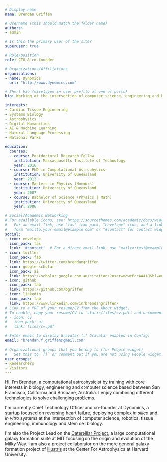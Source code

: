 ```yaml
---
# Display name
name: Brendan Griffen

# Username (this should match the folder name)
authors:
- admin

# Is this the primary user of the site?
superuser: true

# Role/position
role: CTO & co-founder

# Organizations/Affiliations
organizations:
- name: Dynomics
  url: "http://www.dynomics.com"

# Short bio (displayed in user profile at end of posts)
bio: Working at the intersection of computer science, engineering and biology.

interests:
- Cardiac Tissue Engineering
- Systems Biology
- Astrophysics
- Digital Humanities
- AI & Machine Learning
- Natural Language Processing
- National Parks

education:
  courses:
  - course: Postdoctoral Research Fellow
    institution: Massachusetts Institute of Technology
    year: 2016
  - course: PhD in Computational Astrophysics
    institution: University of Queensland
    year: 2012
  - course: Masters in Physics (Honours)
    institution: University of Queensland
    year: 2007
  - course: Bachelor of Science (Physics | Math)
    institution: University of Queensland
    year: 2006

# Social/Academic Networking
# For available icons, see: https://sourcethemes.com/academic/docs/widgets/#icons
#   For an email link, use "fas" icon pack, "envelope" icon, and a link in the
#   form "mailto:your-email@example.com" or "#contact" for contact widget.
social:
- icon: envelope
  icon_pack: fas
  link: '#contact'  # For a direct email link, use "mailto:test@example.org".
- icon: twitter
  icon_pack: fab
  link: https://twitter.com/brendangriffen
- icon: google-scholar
  icon_pack: ai
  link: https://scholar.google.com.au/citations?user=ndwtPccAAAAJ&hl=en
- icon: github
  icon_pack: fab
  link: https://github.com/bgriffen
- icon: linkedin
  icon_pack: fab
  link: https://www.linkedin.com/in/brendangriffen/
# Link to a PDF of your resume/CV from the About widget.
# To enable, copy your resume/CV to `static/files/cv.pdf` and uncomment the lines below.  
# - icon: cv
#   icon_pack: ai
#   link: files/cv.pdf

# Enter email to display Gravatar (if Gravatar enabled in Config)
email: "brendan.f.griffen@gmail.com"
  
# Organizational groups that you belong to (for People widget)
#   Set this to `[]` or comment out if you are not using People widget.  
user_groups:
- Researchers
- Visitors
---
```


Hi. I’m Brendan, a computational astrophysicist by training with core interests in biology, engineering and computer science based between San Francisco, California and Brisbane, Australia. I enjoy combining different technologies to solve challenging problems.

I'm currently Chief Technology Officer and co-founder at Dynomics, a startup focused on reversing heart failure, deploying complex *in silico* and *in vitro* systems at the intersection of computer science, robotics, tissue engineering, immunology and stem cell biology.

I'm also the Project Lead on the [Caterpillar Project](https://www.caterpillarproject.org/), a large computational galaxy formation suite at MIT focusing on the origin and evolution of the Milky Way. I am also a project collaborator on the more general galaxy formation project of [Illustris](http://www.illustris-project.org/) at the Center For Astrophysics at Harvard University.
